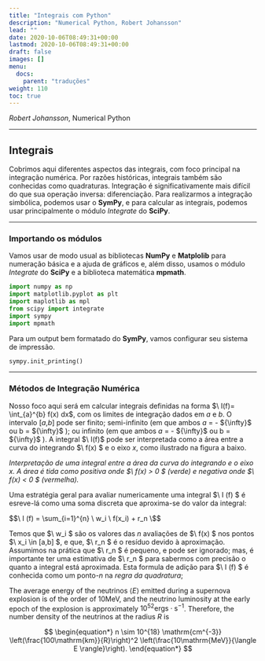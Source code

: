 ```yaml
---
title: "Integrais com Python"
description: "Numerical Python, Robert Johansson"
lead: ""
date: 2020-10-06T08:49:31+00:00
lastmod: 2020-10-06T08:49:31+00:00
draft: false
images: []
menu:
  docs:
    parent: "traduções"
weight: 110
toc: true
---
```


*Robert Johansson*, Numerical Python

___

## Integrais 

Cobrimos aqui diferentes aspectos das integrais, com foco principal na integração numérica.
Por razões históricas, integrais também são conhecidas como quadraturas.
Integração é significativamente mais difícil do que sua operação inversa: diferenciação.
Para realizarmos a integração simbólica, podemos usar o __SymPy__, e para calcular as integrais, podemos usar principalmente o módulo *Integrate* do __SciPy__.

___

### Importando os módulos 

Vamos usar de modo usual as bibliotecas __NumPy__ e __Matplolib__ para numeração básica e a ajuda de gráficos e, além disso, usamos o módulo *Integrate* do __SciPy__ e a biblioteca matemática __mpmath__. 

```python
import numpy as np
import matplotlib.pyplot as plt 
import maplotlib as mpl
from scipy import integrate
import sympy
import mpmath
```
Para um output bem formatado do __SymPy__, vamos configurar seu sistema de impressão.

```python
sympy.init_printing()
```
___

### Métodos de Integração Numérica

Nosso foco aqui será em calcular integrais definidas na forma $\ I(f)= \int_{a}^{b} f(x) dx\$, com os limites de integração dados em _a_ e _b_. O intervalo [_a_,_b_] pode ser finito; semi-infinito (em que ambos _a_ = - $\{\infty}\$ ou b = $\{\infty}\$ ); ou infinito (em que ambos _a_ = - $\{\infty}\$ ou b = $\{\infty}\$ ).
A integral $\ I(f)\$ pode ser interpretada como a área entre a curva do integrando $\ f(x) \$ e o eixo _x_, como ilustrado na figura a baixo.


_Interpretação de uma integral entre a área da curva do integrando e o eixo x. A área é tida como positiva onde $\ f(x) > 0 \$ (verde) e negativa onde $\ f(x) < 0 \$ (vermelha)._  

Uma estratégia geral para avaliar numericamente uma integral $\ I (f) \$ é esreve-lá como uma soma discreta que aproxima-se do valor da integral: 

$$\ I (f) = \sum_{i=1}^{n} \ w_i \ f(x_i) + r_n \$$

Temos que $\ w_i \$ são os valores das _n_ avaliações de $\ f(x) \$
nos pontos $\ x_i \in [a,b] \$, e que, $\ r_n \$ é o resíduo devido à aproximação. Assumimos na prática que $\ r_n \$ é pequeno, e pode ser ignorado; mas, é importante ter uma estimativa de $\ r_n \$ para sabermos com precisão o quanto a integral está aproximada. Esta formula de adição para $\ I (f) \$ é conhecida como um ponto-_n_ na _regra da quadratura_; 

The average energy of the neutrinos $\langle E \rangle$ emitted during a supernova explosion is of the order of 10MeV, and the neutrino luminosity at the early epoch of the explosion is approximately $10^{52}\mathrm{ergs\cdot s^{-1}}$.
Therefore, the number density of the neutrinos at the radius $R$ is

$$
\begin{equation*}
   n \sim  10^{18} \mathrm{cm^{-3}} \left(\frac{100\mathrm{km}}{R}\right)^2 \left(\frac{10\mathrm{MeV}}{\langle E \rangle}\right).
\end{equation*}
$$





